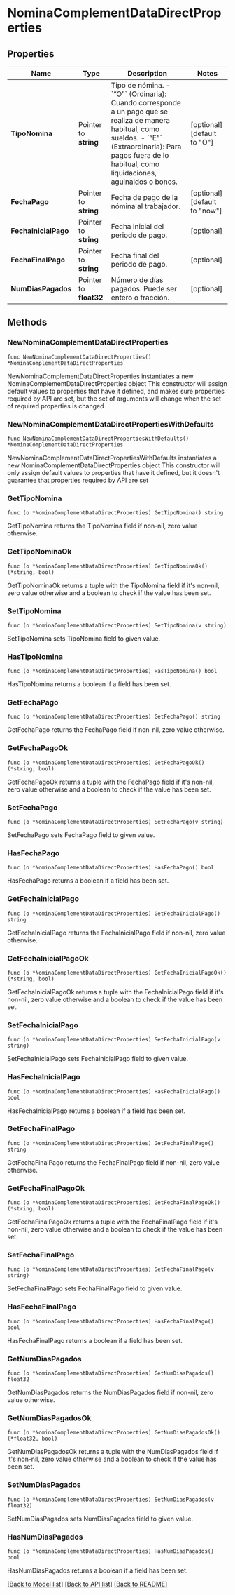 # NominaComplementDataDirectProperties

## Properties

Name | Type | Description | Notes
------------ | ------------- | ------------- | -------------
**TipoNomina** | Pointer to **string** | Tipo de nómina. - &#x60;“O”&#x60; (Ordinaria): Cuando corresponde a un pago que se realiza de manera habitual, como sueldos. - &#x60;“E”&#x60; (Extraordinaria): Para pagos fuera de lo habitual, como liquidaciones, aguinaldos o bonos.  | [optional] [default to "O"]
**FechaPago** | Pointer to **string** | Fecha de pago de la nómina al trabajador. | [optional] [default to "now"]
**FechaInicialPago** | Pointer to **string** | Fecha inicial del periodo de pago. | [optional] 
**FechaFinalPago** | Pointer to **string** | Fecha final del periodo de pago. | [optional] 
**NumDiasPagados** | Pointer to **float32** | Número de días pagados. Puede ser entero o fracción. | [optional] 

## Methods

### NewNominaComplementDataDirectProperties

`func NewNominaComplementDataDirectProperties() *NominaComplementDataDirectProperties`

NewNominaComplementDataDirectProperties instantiates a new NominaComplementDataDirectProperties object
This constructor will assign default values to properties that have it defined,
and makes sure properties required by API are set, but the set of arguments
will change when the set of required properties is changed

### NewNominaComplementDataDirectPropertiesWithDefaults

`func NewNominaComplementDataDirectPropertiesWithDefaults() *NominaComplementDataDirectProperties`

NewNominaComplementDataDirectPropertiesWithDefaults instantiates a new NominaComplementDataDirectProperties object
This constructor will only assign default values to properties that have it defined,
but it doesn't guarantee that properties required by API are set

### GetTipoNomina

`func (o *NominaComplementDataDirectProperties) GetTipoNomina() string`

GetTipoNomina returns the TipoNomina field if non-nil, zero value otherwise.

### GetTipoNominaOk

`func (o *NominaComplementDataDirectProperties) GetTipoNominaOk() (*string, bool)`

GetTipoNominaOk returns a tuple with the TipoNomina field if it's non-nil, zero value otherwise
and a boolean to check if the value has been set.

### SetTipoNomina

`func (o *NominaComplementDataDirectProperties) SetTipoNomina(v string)`

SetTipoNomina sets TipoNomina field to given value.

### HasTipoNomina

`func (o *NominaComplementDataDirectProperties) HasTipoNomina() bool`

HasTipoNomina returns a boolean if a field has been set.

### GetFechaPago

`func (o *NominaComplementDataDirectProperties) GetFechaPago() string`

GetFechaPago returns the FechaPago field if non-nil, zero value otherwise.

### GetFechaPagoOk

`func (o *NominaComplementDataDirectProperties) GetFechaPagoOk() (*string, bool)`

GetFechaPagoOk returns a tuple with the FechaPago field if it's non-nil, zero value otherwise
and a boolean to check if the value has been set.

### SetFechaPago

`func (o *NominaComplementDataDirectProperties) SetFechaPago(v string)`

SetFechaPago sets FechaPago field to given value.

### HasFechaPago

`func (o *NominaComplementDataDirectProperties) HasFechaPago() bool`

HasFechaPago returns a boolean if a field has been set.

### GetFechaInicialPago

`func (o *NominaComplementDataDirectProperties) GetFechaInicialPago() string`

GetFechaInicialPago returns the FechaInicialPago field if non-nil, zero value otherwise.

### GetFechaInicialPagoOk

`func (o *NominaComplementDataDirectProperties) GetFechaInicialPagoOk() (*string, bool)`

GetFechaInicialPagoOk returns a tuple with the FechaInicialPago field if it's non-nil, zero value otherwise
and a boolean to check if the value has been set.

### SetFechaInicialPago

`func (o *NominaComplementDataDirectProperties) SetFechaInicialPago(v string)`

SetFechaInicialPago sets FechaInicialPago field to given value.

### HasFechaInicialPago

`func (o *NominaComplementDataDirectProperties) HasFechaInicialPago() bool`

HasFechaInicialPago returns a boolean if a field has been set.

### GetFechaFinalPago

`func (o *NominaComplementDataDirectProperties) GetFechaFinalPago() string`

GetFechaFinalPago returns the FechaFinalPago field if non-nil, zero value otherwise.

### GetFechaFinalPagoOk

`func (o *NominaComplementDataDirectProperties) GetFechaFinalPagoOk() (*string, bool)`

GetFechaFinalPagoOk returns a tuple with the FechaFinalPago field if it's non-nil, zero value otherwise
and a boolean to check if the value has been set.

### SetFechaFinalPago

`func (o *NominaComplementDataDirectProperties) SetFechaFinalPago(v string)`

SetFechaFinalPago sets FechaFinalPago field to given value.

### HasFechaFinalPago

`func (o *NominaComplementDataDirectProperties) HasFechaFinalPago() bool`

HasFechaFinalPago returns a boolean if a field has been set.

### GetNumDiasPagados

`func (o *NominaComplementDataDirectProperties) GetNumDiasPagados() float32`

GetNumDiasPagados returns the NumDiasPagados field if non-nil, zero value otherwise.

### GetNumDiasPagadosOk

`func (o *NominaComplementDataDirectProperties) GetNumDiasPagadosOk() (*float32, bool)`

GetNumDiasPagadosOk returns a tuple with the NumDiasPagados field if it's non-nil, zero value otherwise
and a boolean to check if the value has been set.

### SetNumDiasPagados

`func (o *NominaComplementDataDirectProperties) SetNumDiasPagados(v float32)`

SetNumDiasPagados sets NumDiasPagados field to given value.

### HasNumDiasPagados

`func (o *NominaComplementDataDirectProperties) HasNumDiasPagados() bool`

HasNumDiasPagados returns a boolean if a field has been set.


[[Back to Model list]](../README.md#documentation-for-models) [[Back to API list]](../README.md#documentation-for-api-endpoints) [[Back to README]](../README.md)


